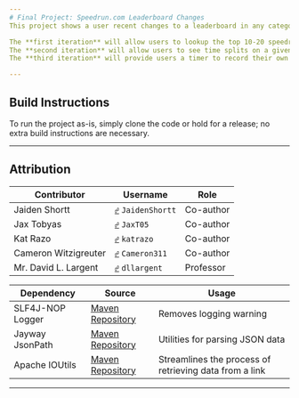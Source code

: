 ```yaml
---
# Final Project: Speedrun.com Leaderboard Changes
This project shows a user recent changes to a leaderboard in any category of any game. Results can be filtered by top position and sorted by a few methods.

The **first iteration** will allow users to lookup the top 10-20 speedrunners on a given leaderboard. It will run in the Command-Line Interface.  
The **second iteration** will allow users to see time splits on a given speedrun. It will run in a JavaFX GUI.  
The **third iteration** will provide users a timer to record their own time splits. It will run in a JavaFX GUI.  

---
```

## Build Instructions
To run the project as-is, simply clone the code or hold for a release; no extra build instructions are necessary.

---
## Attribution
| Contributor          | Username                                                       | Role      | 
|----------------------|----------------------------------------------------------------|-----------|
| Jaiden Shortt        | <kbd>[☍](https://github.com/JaidenShortt)</kbd> `JaidenShortt` | Co-author |
| Jax Tobyas           | <kbd>[☍](https://github.com/JaxT05)</kbd>       `JaxT05`       | Co-author |
| Kat Razo             | <kbd>[☍](https://github.com/katrazo)</kbd>      `katrazo`      | Co-author | 
| Cameron Witzigreuter | <kbd>[☍](https://github.com/Cameron311)</kbd>   `Cameron311`   | Co-author |
| Mr. David L. Largent | <kbd>[☍](https://github.com/dllargent)</kbd>    `dllargent`    | Professor |
       
| Dependency       | Source                                                                               | Usage                                                  |
|------------------|--------------------------------------------------------------------------------------|--------------------------------------------------------|
| SLF4J-NOP Logger | [Maven Repository](https://mvnrepository.com/artifact/org.slf4j/slf4j-nop)           | Removes logging warning                                |
| Jayway JsonPath  | [Maven Repository](https://mvnrepository.com/artifact/com.jayway.jsonpath/json-path) | Utilities for parsing JSON data                        |
| Apache IOUtils   | [Maven Repository](https://mvnrepository.com/artifact/commons-io/commons-io)         | Streamlines the process of retrieving data from a link |

---

